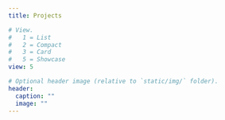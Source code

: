 ```yaml
---
title: Projects

# View.
#   1 = List
#   2 = Compact
#   3 = Card
#   5 = Showcase
view: 5

# Optional header image (relative to `static/img/` folder).
header:
  caption: ""
  image: ""
---
```

